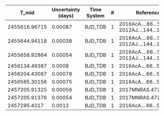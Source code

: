 |T_mid|Uncertainty (days)           |Time System|#                                            |Reference                               |
|-----|-----------------------------|-----------|---------------------------------------------|----------------------------------------|
|2455616.96715|0.00087                      |BJD_TDB    |1                                            |2016AcA….66…55M; 2012AJ....144...19B    |
|2455644.94118|0.00038                      |BJD_TDB    |1                                            |2016AcA….66…55M; 2012AJ....144...19B    |
|2455658.92864|0.00054                      |BJD_TDB    |1                                            |2016AcA….66…55M; 2012AJ....144...19B    |
|2456134.49387|0.0008                       |BJD_TDB    |1                                            |2016AcA....66...55M                     |
|2456204.43087|0.00078                      |BJD_TDB    |1                                            |2016AcA....66...55M                     |
|2456565.30156|0.00075                      |BJD_TDB    |1                                            |2016AcA....66...55M                     |
|2457205.91325|0.00056                      |BJD_TDB    |1                                            |2017MNRAS.472.3871T                     |
|2457205.91376|0.00054                      |BJD_TDB    |1                                            |2017MNRAS.472.3871T                     |
|2457295.4317|0.0012                       |BJD_TDB    |1                                            |2016AcA....66...55M                     |
